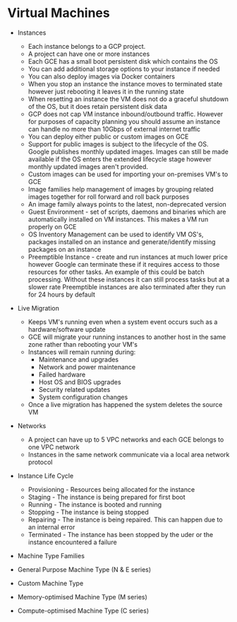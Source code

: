 # Virtual Machines

* Instances
  * Each instance belongs to a GCP project.
  * A project can have one or more instances
  * Each GCE has a small boot persistent disk which contains the OS
  * You can add additional storage options to your instance if needed
  * You can also deploy images via Docker containers
  * When you stop an instance the instance moves to terminated state however just rebooting it leaves it in the running state
  * When resetting an instance the VM does not do a graceful shutdown of the OS, but it does retain persistent disk data
  * GCP does not cap VM instance inbound/outbound traffic. However for purposes of capacity planning you should assume an instance can handle no more than 10Gbps of external internet traffic
  * You can deploy either public or custom images on GCE
  * Support for public images is subject to the lifecycle of the OS. Google publishes monthly updated images. Images can still be made available if the OS enters the extended lifecycle stage however monthly updated images aren't provided.
  * Custom images can be used for importing your on-premises VM's to GCE
  * Image families help management of images by grouping related images together for roll forward and roll back purposes
  * An image family always points to the latest, non-deprecated version
  * Guest Environment - set of scripts, daemons and binaries which are automatically installed on VM instances. This makes a VM run properly on GCE
  * OS Inventory Management can be used to identify VM OS's, packages installed on an instance and generate/identify missing packages on an instance
  * Preemptible Instance - create and run instances at much lower price however Google can terminate these if it requires access to those resources for other tasks. An example of this could be batch processing. Without these instances it can still process tasks but at a slower rate
  Preemptible instances are also terminated after they run for 24 hours by default

* Live Migration
  * Keeps VM's running even when a system event occurs such as a hardware/software update
  * GCE will migrate your running instances to another host in the same zone rather than rebooting your VM's
  * Instances will remain running during:
    * Maintenance and upgrades
    * Network and power maintenance
    * Failed hardware
    * Host OS and BIOS upgrades
    * Security related updates
    * System configuration changes
  * Once a live migration has happened the system deletes the source VM

* Networks
  * A project can have up to 5 VPC networks and each GCE belongs to one VPC network
  * Instances in the same network communicate via a local area network protocol

* Instance Life Cycle
  * Provisioning - Resources being allocated for the instance
  * Staging - The instance is being prepared for first boot
  * Running - The instance is booted and running
  * Stopping - The instance is being stopped
  * Repairing - The instance is being repaired. This can happen due to an internal error
  * Terminated - The instance has been stopped by the uder or the instance encountered a failure
  
* Machine Type Families
 * General Purpose Machine Type (N & E series)
 * Custom Machine Type
 * Memory-optimised Machine Type (M series)
 * Compute-optimised Machine Type (C series)
 

